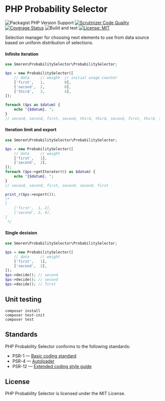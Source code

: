 # PHP Probability Selector

![Packagist PHP Version Support](https://img.shields.io/packagist/php-v/smoren/probability-selector)
[![Scrutinizer Code Quality](https://scrutinizer-ci.com/g/Smoren/probability-selector-php/badges/quality-score.png?b=master)](https://scrutinizer-ci.com/g/Smoren/probability-selector-php/?branch=master)
[![Coverage Status](https://coveralls.io/repos/github/Smoren/probability-selector-php/badge.svg?branch=master)](https://coveralls.io/github/Smoren/probability-selector-php?branch=master)
![Build and test](https://github.com/Smoren/probability-selector-php/actions/workflows/test_master.yml/badge.svg)
[![License: MIT](https://img.shields.io/badge/License-MIT-yellow.svg)](https://opensource.org/licenses/MIT)

Selection manager for choosing next elements to use from data source based on uniform distribution of selections.

#### Infinite iteration
```php
use Smoren\ProbabilitySelector\ProbabilitySelector;

$ps = new ProbabilitySelector([
    // data     // weight  // initial usage counter
    ['first',   1,         0],
    ['second',  2,         0],
    ['third',   3,         4],
]);

foreach ($ps as $datum) {
    echo "{$datum}, ";
}
// second, second, first, second, third, third, second, first, third, second, third, third, second, first, third, ...
```

#### Iteration limit and export
```php
use Smoren\ProbabilitySelector\ProbabilitySelector;

$ps = new ProbabilitySelector([
    // data     // weight
    ['first',   1],
    ['second',  2],
]);
foreach ($ps->getIterator(6) as $datum) {
    echo "{$datum}, ";
}
// second, second, first, second, second, first

print_r($ps->export());
/*
[
    ['first',  1, 2],
    ['second', 2, 4],
]
 */
```

#### Single decision
```php
use Smoren\ProbabilitySelector\ProbabilitySelector;

$ps = new ProbabilitySelector([
    // data     // weight
    ['first',   1],
    ['second',  2],
]);
$ps->decide(); // second
$ps->decide(); // second
$ps->decide(); // first
```

## Unit testing
```
composer install
composer test-init
composer test
```

## Standards

PHP Probability Selector conforms to the following standards:

* PSR-1 — [Basic coding standard](https://www.php-fig.org/psr/psr-1/)
* PSR-4 — [Autoloader](https://www.php-fig.org/psr/psr-4/)
* PSR-12 — [Extended coding style guide](https://www.php-fig.org/psr/psr-12/)


## License

PHP Probability Selector is licensed under the MIT License.
